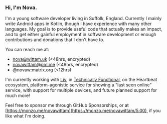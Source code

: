 ### Hi, I'm Nova.

I'm a young software developer living in Suffolk, England.
Currently I mainly write Android apps in Kotlin, though I have experience with many other languages.
My goal is to provide useful code that actually makes an impact, and to get either gainful employment in software development or enough contributions and donations that I don't have to.

You can reach me at:
- nova@wittam.uk (<48hrs, encrypted)
- novawittam@pm.me (<48hrs, encrypted)
- @novaw:matrix.org (<12hrs)

I'm currently working with [Liv](https://github.com/l1ving), in [Technically Functional](https://github.com/technically-functional), on the Heartbeat ecosystem, platform-agonistic service for showing a "last seen online" service, with support for multiple devices, and future planned support for much more!

Feel free to sponsor me through GitHub Sponsorships, or at [https://monzo.me/novawittam](https://monzo.me/novawittam/5.00), if you like what I'm doing.

<!--
**Not-Super-Nova/Not-Super-Nova** is a ✨ _special_ ✨ repository because its `README.md` (this file) appears on your GitHub profile.

Here are some ideas to get you started:

- 🔭 I’m currently working on ...
- 🌱 I’m currently learning ...
- 👯 I’m looking to collaborate on ...
- 🤔 I’m looking for help with ...
- 💬 Ask me about ...
- 📫 How to reach me: ...
- 😄 Pronouns: ...
- ⚡ Fun fact: ...
-->
